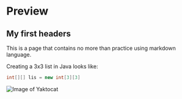 # Preview
## My first headers
This is a page that contains no more than practice using markdown language. 

Creating a 3x3 list in Java looks like:
``` java
int[][] lis = new int[3][3]
```

![Image of Yaktocat](https://octodex.github.com/images/yaktocat.png)
